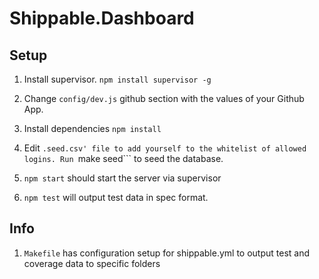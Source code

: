 Shippable.Dashboard
============================


Setup
--------------
1.  Install supervisor. ```npm install supervisor -g```

2.  Change ```config/dev.js``` github section with the values of your Github App.

3.  Install dependencies ```npm install```

4.	Edit ```.seed.csv' file to add yourself to the whitelist of allowed logins.
	Run ```make seed``` to seed the database.

5.  ```npm start``` should start the server via supervisor

6.  ```npm test``` will output test data in spec format.

Info
---------------
1.  ```Makefile``` has configuration setup for shippable.yml to output test and coverage data to specific folders



